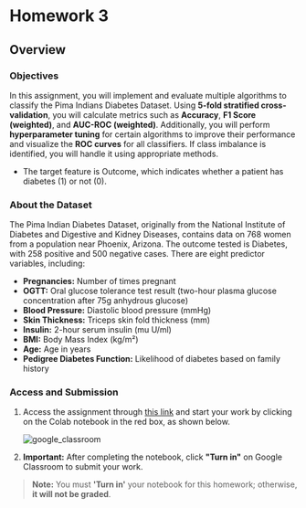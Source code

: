 # Homework 3

## Overview

### Objectives

In this assignment, you will implement and evaluate multiple algorithms to classify the Pima Indians Diabetes Dataset. Using **5-fold stratified cross-validation**, you will calculate metrics such as **Accuracy**, **F1 Score (weighted)**, and **AUC-ROC (weighted)**. Additionally, you will perform **hyperparameter tuning** for certain algorithms to improve their performance and visualize the **ROC curves** for all classifiers. If class imbalance is identified, you will handle it using appropriate methods.

- The target feature is Outcome, which indicates whether a patient has diabetes (1) or not (0).

### About the Dataset

The Pima Indian Diabetes Dataset, originally from the National Institute of Diabetes and Digestive and Kidney Diseases, contains data on 768 women from a population near Phoenix, Arizona. The outcome tested is Diabetes, with 258 positive and 500 negative cases. There are eight predictor variables, including:

- **Pregnancies:** Number of times pregnant
- **OGTT:** Oral glucose tolerance test result (two-hour plasma glucose concentration after 75g anhydrous glucose)
- **Blood Pressure:** Diastolic blood pressure (mmHg)
- **Skin Thickness:** Triceps skin fold thickness (mm)
- **Insulin:** 2-hour serum insulin (mu U/ml)
- **BMI:** Body Mass Index (kg/m²)
- **Age:** Age in years
- **Pedigree Diabetes Function:** Likelihood of diabetes based on family history

### Access and Submission

1. Access the assignment through [this link](https://classroom.google.com/c/NzM2ODcxMTc3OTcx/a/NzUzMjU1MzQ5MDMw/details) and start your work by clicking on the Colab notebook in the red box, as shown below.

   ![google_classroom](../assets/img/google_assignment.jpg)

2. **Important:** After completing the notebook, click **"Turn in"** on Google Classroom to submit your work.

> **Note:** You must **'Turn in'** your notebook for this homework; otherwise, **it will not be graded**.
